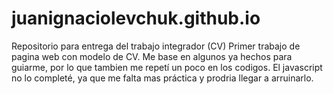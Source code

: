 # juanignaciolevchuk.github.io
Repositorio para entrega del trabajo integrador (CV)
Primer trabajo de pagina web con modelo de CV. Me base en algunos ya hechos para guiarme, por lo que tambien me repetí un poco en los codigos. El javascript no lo completé, ya que me falta mas práctica y prodria llegar a arruinarlo.
